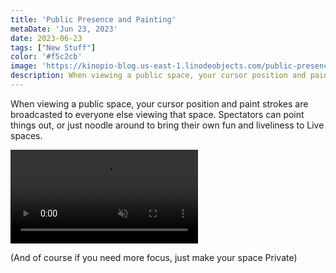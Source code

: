 ```yaml
---
title: 'Public Presence and Painting'
metaDate: 'Jun 23, 2023'
date: 2023-06-23
tags: ["New Stuff"]
color: '#f5c2cb'
image: 'https://kinopio-blog.us-east-1.linodeobjects.com/public-presence-painting.jpeg'
description: When viewing a public space, your cursor position and paint strokes are broadcasted to everyone else viewing that space
---
```


When viewing a public space, your cursor position and paint strokes are broadcasted to everyone else viewing that space. Spectators can point things out, or just noodle around to bring their own fun and liveliness to Live spaces.

<p>
<video class="wide" autoplay loop muted playsinline>
  <source src="https://updates.kinopio.club/public-presence-painting.mp4">
</video>
</p>

(And of course if you need more focus, just make your space Private)
